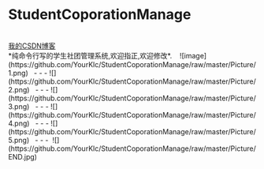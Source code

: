 # StudentCoporationManage
<br>
<a href="https://blog.csdn.net/k_l_c_">我的CSDN博客</a>
<br>
 *纯命令行写的学生社团管理系统,欢迎指正,欢迎修改*.  
  ![image](https://github.com/YourKlc/StudentCoporationManage/raw/master/Picture/1.png)  
- - -
  ![](https://github.com/YourKlc/StudentCoporationManage/raw/master/Picture/2.png)  
- - -
  ![](https://github.com/YourKlc/StudentCoporationManage/raw/master/Picture/3.png)  
- - -
  ![](https://github.com/YourKlc/StudentCoporationManage/raw/master/Picture/4.png)  
- - -
  ![](https://github.com/YourKlc/StudentCoporationManage/raw/master/Picture/5.png)  
- - -
  ![](https://github.com/YourKlc/StudentCoporationManage/raw/master/Picture/END.jpg)  
    
  
